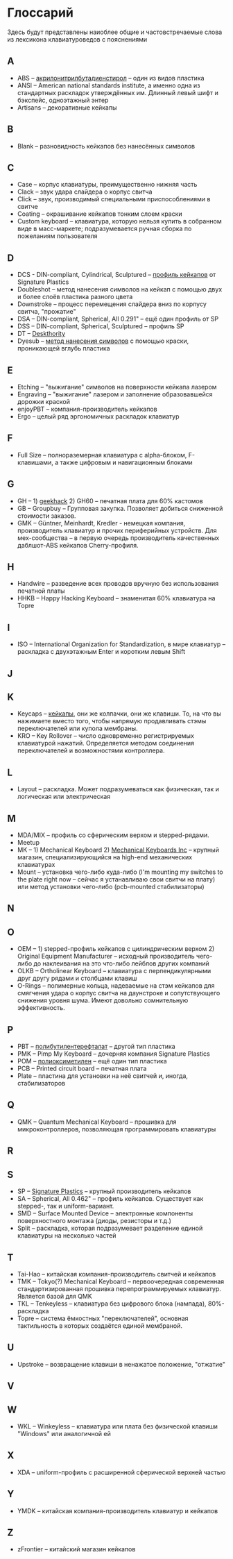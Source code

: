 # Глоссарий
Здесь будут представлены наиоблее общие и частовстречаемые слова из лексикона клавиатуроведов с пояснениями

## A
* ABS – [акрилонитрилбутадиенстирол](https://flumeded.github.io/ru_mech/#/keycaps?id=abs) – один из видов пластика
* ANSI – American national standards institute, а именно одна из стандартных раскладок утверждённых им. Длинный левый шифт и бэкспейс, одноэтажный энтер
* Artisans – декоративные кейкапы

## B
* Blank – разновидность кейкапов без нанесённых символов

## C
* Case – корпус клавиатуры, преимущественно нижняя часть
* Clack – звук удара слайдера о корпус свитча
* Click – звук, производимый специальными приспособлениями в свитче
* Coating – окрашивание кейкапов тонким слоем краски
* Custom keyboard – клавиатура, которую нельзя купить в собранном виде в масс-маркете; подразумевается ручная сборка по пожеланиям пользователя 

## D
* DCS - DIN-compliant, Cylindrical, Sculptured – [профиль кейкапов](https://flumeded.github.io/ru_mech/#/keycaps?id=%D0%9F%D1%80%D0%BE%D1%84%D0%B8%D0%BB%D0%B8) от Signature Plastics
* Doubleshot – метод нанесения символов на кейкап с помощью двух и более слоёв пластика разного цвета
* Downstroke – процесс перемещения слайдера вниз по корпусу свитча, "прожатие"
* DSA – DIN-compliant, Spherical, All 0.291" – ещё один профиль от SP
* DSS – DIN-compliant, Spherical, Sculptured – профиль SP
* DT – [Deskthority](https://deskthority.net/)
* Dyesub – [метод нанесения символов](https://flumeded.github.io/ru_mech/#/keycaps?id=%D0%9C%D0%B5%D1%82%D0%BE%D0%B4%D1%8B-%D0%BD%D0%B0%D0%BD%D0%B5%D1%81%D0%B5%D0%BD%D0%B8%D1%8F-%D1%81%D0%B8%D0%BC%D0%B2%D0%BE%D0%BB%D0%BE%D0%B2) с помощью краски, проникающей вглубь пластика

## E
* Etching – "выжигание" символов на поверхности кейкапа лазером
* Engraving – "выжигание" лазером и заполнение образовавшейся дорожки краской
* enjoyPBT – компания-производитель кейкапов
* Ergo – целый ряд эргономичных раскладок клавиатур

## F
* Full Size – полнораземерная клавиатура с alpha-блоком, F-клавишами, а также цифровым и навигационным блоками

## G
* GH – 1) [geekhack](https://geekhack.org/) 
       2) GH60 – печатная плата для 60% кастомов
* GB – Groupbuy – Групповая закупка. Позволяет добиться сниженной стоимости заказов.
* GMK – Güntner, Meinhardt, Kredler - немецкая компания, производитель клавиатур и прочих периферийных устройств. Для мех-сообщества – в первую очередь производитель качественных даблшот-ABS кейкапов Cherry-профиля.

## H
* Handwire – разведение всех проводов вручную без использования печатной платы
* HHKB – Happy Hacking Keyboard – знаменитая 60% клавиатура на Topre

## I 
* ISO – International Organization for Standardization, в мире клавиатур – раскладка с двухэтажным Enter и коротким левым Shift

## J

## K
* Keycaps – [кейкапы](https://flumeded.github.io/ru_mech/#/keycaps), они же колпачки, они же клавиши. То, на что вы нажимаете вместо того, чтобы напрямую продавливать стэмы переключателей или купола мембраны.
* KRO – Key Rollover – число одновременно регистрируемых клавиатурой нажатий. Определяется методом соединения переключателей и возможностями контроллера.

## L
* Layout – раскладка. Может подразумеваться как физическая, так и логическая или электрическая

## M 
* MDA/MIX – профиль со сферическим верхом и stepped-рядами.
* Meetup
* MK – 1) Mechanical Keyboard
       2) [Mechanical Keyboards Inc](https://mechanicalkeyboards.com/) – крупный магазин, специализирующийся на high-end механических клавиатурах
* Mount – установка чего-либо куда-либо (I'm mounting my switches to the plate right now – сейчас я устанавливаю свои свитчи на плату) или метод установки чего-либо (pcb-mounted стабилизаторы)  

## N

## O
* OEM – 1) stepped-профиль кейкапов с цилиндрическим верхом
        2) Original Equipment Manufacturer – исходный производитель чего-либо до наклеивания на это что-либо лейблов других компаний 
* OLKB – Ortholinear Keyboard – клавиатура с перпендикулярными друг другу рядами и столбцами клавиш
* O-Rings – полимерные кольца, надеваемые на стэм кейкапов для смягчения удара о корпус свитча на даунстроке и сопутствующего снижения уровня шума. Имеют довольно сомнительную эффективность.

## P
* PBT – [полибутилентерефталат](https://flumeded.github.io/ru_mech/#/keycaps?id=pbt) – другой тип пластика
* PMK – Pimp My Keyboard – дочерняя компания Signature Plastics
* POM – [полиоксиметилен](https://flumeded.github.io/ru_mech/#/keycaps?id=pom) – ещё один тип пластика
* PCB – Printed circuit board – печатная плата
* Plate – пластина для установки на неё свитчей и, иногда, стабилизаторов

## Q
* QMK – Quantum Mechanical Keyboard – прошивка для микроконтроллеров, позволяющая программировать клавиатуры

## R

## S
* SP – [Signature Plastics](http://www.solutionsinplastic.com/) – крупный производитель кейкапов
* SA – Spherical, All 0.462" – профиль кейкапов. Существует как stepped-, так и uniform-вариант.
* SMD – Surface Mounted Device – электронные компоненты поверхностного монтажа (диоды, резисторы и т.д.)
* Split – раскладка, которая подразумевает разделение единой клавиатуры на несколько частей

## T
* Tai-Hao – китайская компания-производитель свитчей и кейкапов
* TMK – Tokyo(?) Mechanical Keyboard – первоочередная современная стандартизированная прошивка перепрограммируемых клавиатур. Является базой для QMK
* TKL – Tenkeyless – клавиатура без цифрового блока (нампада), 80%-раскладка
* Topre – система ёмкостных "переключателей", основная тактильность в которых создаётся единой мембраной.

## U
* Upstroke – возвращение клавиши в ненажатое положение, "отжатие"

## V

## W
* WKL – Winkeyless – клавиатура или плата без физической клавиши "Windows" или аналогичной ей

## X
* XDA – uniform-профиль с расширенной сферической верхней частью 

## Y
* YMDK – китайская компания-производитель клавиатур и кейкапов

## Z
* zFrontier – китайский магазин кейкапов
